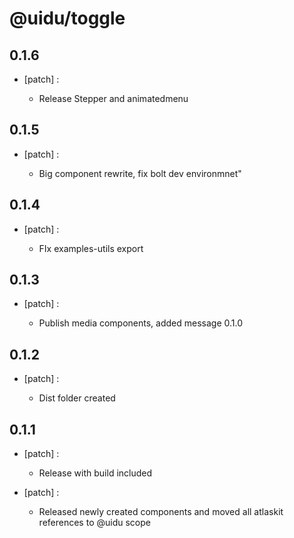 # @uidu/toggle

## 0.1.6
- [patch] :

  - Release Stepper and animatedmenu

## 0.1.5
- [patch] :

  - Big component rewrite, fix bolt dev environmnet"

## 0.1.4
- [patch] :

  - FIx examples-utils export

## 0.1.3
- [patch] :

  - Publish media components, added message 0.1.0

## 0.1.2
- [patch] :

  - Dist folder created

## 0.1.1
- [patch] :

  - Release with build included
- [patch] :

  - Released newly created components and moved all atlaskit references to @uidu scope
